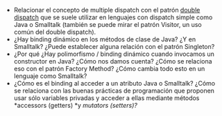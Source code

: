 * Relacionar el concepto de multiple dispatch con el patrón [double dispatch](http://www.mimuw.edu.pl/~sl/teaching/00_01/Delfin_EC/Patterns/DoubleDispatch.htm) que se suele utilizar en lenguajes con dispatch simple como Java o Smalltalk (también se puede mirar el patrón Visitor, un uso común del double dispatch).
* ¿Hay binding dinámico en los métodos de clase de Java? ¿Y en Smalltalk? ¿Puede establecer alguna relación con el patrón Singleton?
* ¿Por qué ¿Hay polimorfismo / binding dinámico cuando invocamos un constructor en Java? ¿Cómo nos damos cuenta? ¿Cómo se relaciona eso con el patrón Factory Method? ¿Cómo cambia todo esto en un lenguaje como Smalltalk?
* ¿Cómo es el binding al acceder a un atributo Java o Smalltalk? ¿Cómo se relaciona con las buenas prácticas de programación que proponen usar sólo variables privadas y acceder a ellas mediante métodos *accessors (getters) *y *mutators (setters)?*